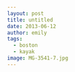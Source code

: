 ```yaml
---
layout: post
title: untitled
date: 2013-06-12
author: emily
tags:
  - boston
  - kayak
image: MG-3541-7.jpg
---
```

